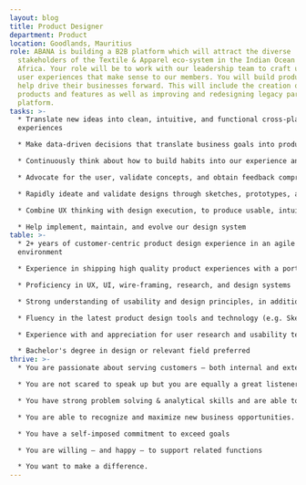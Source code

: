 ```yaml
---
layout: blog
title: Product Designer
department: Product
location: Goodlands, Mauritius
role: ABANA is building a B2B platform which will attract the diverse
  stakeholders of the Textile & Apparel eco-system in the Indian Ocean and
  Africa. Your role will be to work with our leadership team to craft unbeatable
  user experiences that make sense to our members. You will build products that
  help drive their businesses forward. This will include the creation of new
  products and features as well as improving and redesigning legacy parts of our
  platform.
tasks: >-
  * Translate new ideas into clean, intuitive, and functional cross-platform
  experiences

  * Make data-driven decisions that translate business goals into product experiences based on competitor analysis, customer feedback, site metrics and usability reports

  * Continuously think about how to build habits into our experience and drive subscription growth

  * Advocate for the user, validate concepts, and obtain feedback comprehensively across internal, external, and third party stakeholders

  * Rapidly ideate and validate designs through sketches, prototypes, and testing

  * Combine UX thinking with design execution, to produce usable, intuitive, and accessible user experiences

  * Help implement, maintain, and evolve our design system
table: >-
  * 2+ years of customer-centric product design experience in an agile
  environment

  * Experience in shipping high quality product experiences with a portfolio showcasing and a strong eye for detail; you must provide a link to your portfolio to be considered for this role

  * Proficiency in UX, UI, wire-framing, research, and design systems

  * Strong understanding of usability and design principles, in addition to typography, information hierarchy, interaction design, colour, and layout

  * Fluency in the latest product design tools and technology (e.g. Sketch, Adobe CC, Invision, Abstract, JIRA, etc.)

  * Experience with and appreciation for user research and usability testing

  * Bachelor's degree in design or relevant field preferred
thrive: >-
  * You are passionate about serving customers – both internal and external.

  * You are not scared to speak up but you are equally a great listener

  * You have strong problem solving & analytical skills and are able to bring solutions that deliver real business value.

  * You are able to recognize and maximize new business opportunities.

  * You have a self-imposed commitment to exceed goals

  * You are willing – and happy – to support related functions

  * You want to make a difference.
---
```

